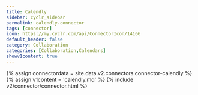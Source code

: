 ```yaml
---
title: Calendly
sidebar: cyclr_sidebar
permalink: calendly-connector
tags: [connector]
icon: https://my.cyclr.com/api/ConnectorIcon/14166
default_header: false
category: Collaboration
categories: [Collaboration,Calendars]
showv1content: true
---
```

{% assign connectordata = site.data.v2.connectors.connector-calendly %}
{% assign v1content = 'calendly.md' %}
{% include v2/connector/connector.html %}	